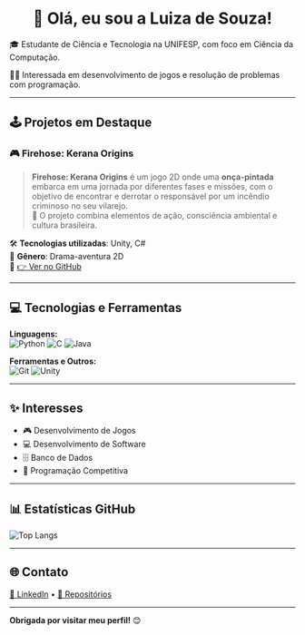 <h1 align="center">👋 Olá, eu sou a <strong>Luiza de Souza</strong>!</h1>

🎓 Estudante de Ciência e Tecnologia na UNIFESP, com foco em Ciência da Computação.       

👩‍💻 Interessada em desenvolvimento de jogos e resolução de problemas com programação.

---

## 🕹️ Projetos em Destaque

### 🎮 Firehose: Kerana Origins

> **Firehose: Kerana Origins** é um jogo 2D onde uma **onça-pintada** embarca em uma jornada por diferentes fases e missões, com o objetivo de encontrar e derrotar o responsável por um incêndio criminoso no seu vilarejo.  
> 🌱 O projeto combina elementos de ação, consciência ambiental e cultura brasileira.

🛠️ **Tecnologias utilizadas**: Unity, C#  
🎨 **Gênero**: Drama-aventura 2D  
🔗 [👉 Ver no GitHub](https://github.com/souza-luiza/Kerana-Firehose)

---

## 💻 Tecnologias e Ferramentas

**Linguagens:**  
![Python](https://img.shields.io/badge/Python-3670A0?style=for-the-badge&logo=python&logoColor=ffdd54)
![C](https://img.shields.io/badge/C-00599C?style=for-the-badge&logo=c&logoColor=white)
![Java](https://img.shields.io/badge/Java-ED8B00?style=for-the-badge&logo=java&logoColor=white)

**Ferramentas e Outros:**  
![Git](https://img.shields.io/badge/Git-F05032?style=for-the-badge&logo=git&logoColor=white)
![Unity](https://img.shields.io/badge/Unity-100000?style=for-the-badge&logo=unity&logoColor=white)

---

## ✨ Interesses

- 🎮 Desenvolvimento de Jogos
- 💻 Desenvolvimento de Software
- 🗄️ Banco de Dados
- 🧠 Programação Competitiva

---

## 📊 Estatísticas GitHub

![Top Langs](https://github-readme-stats.vercel.app/api/top-langs/?username=souza-luiza&layout=compact&theme=radical&hide=shaderlab,hlsl)

---

## 🌐 Contato

[💼 LinkedIn](https://www.linkedin.com/in/luizadesouzaferreira) • [📁 Repositórios](https://github.com/souza-luiza?tab=repositories)

---

**Obrigada por visitar meu perfil!** 😊


<!--
**souza-luiza/souza-luiza** is a ✨ _special_ ✨ repository because its `README.md` (this file) appears on your GitHub profile.
💻
Here are some ideas to get you started:

- 🔭 I’m currently working on ...
- 🌱 I’m currently learning ...
- 👯 I’m looking to collaborate on ...
- 🤔 I’m looking for help with ...
- 💬 Ask me about ...
- 📫 How to reach me: ...
- 😄 Pronouns: ...
- ⚡ Fun fact: ...
-->
